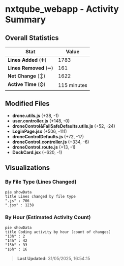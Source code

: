 # nxtqube_webapp - Activity Summary 

## Overall Statistics

| Stat                   | Value                                                             |
| ---------------------- | ----------------------------------------------------------------- |
| **Lines Added** (➕)   | 1783                                          |
| **Lines Removed** (➖) | 161                                        |
| **Net Change** (↕)    | 1622                |
| **Active Time** (⌚)   | 115 minutes |


## Modified Files
- **drone.utils.js** (+38, -1)
- **user.controller.js** (+148, -0)
- **droneControl&FailSafeDefaults.utils.js** (+52, -24)
- **LoginPage.jsx** (+506, -111)
- **droneControlDefaults.js** (+72, -17)
- **droneControl.controller.js** (+334, -6)
- **droneControl.route.js** (+13, -1)
- **DockCard.jsx** (+620, -1)

## Visualizations

### By File Type (Lines Changed)

```mermaid
pie showData
title Lines changed by file type
".js" : 706
".jsx" : 1238
```

### By Hour (Estimated Activity Count)

```mermaid
pie showData
title Coding activity by hour (count of changes)
"13h" : 2
"14h" : 42
"15h" : 33
"16h" : 16
```


> **Last Updated:** 31/05/2025, 16:54:15